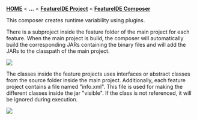 <!-- Breadcrumb -->
[**HOME**](https://github.com/tthuem/FeatureIDE/wiki) < **...**  < [**FeatureIDE Project**](https://github.com/tthuem/FeatureIDE/wiki/FeatureIDE-Project) < [**FeatureIDE Composer**](https://github.com/FeatureIDE/FeatureIDE/wiki/FeatureIDE-Composer)

<!-- Introduction -->
This composer creates runtime variability using plugins.

There is a subproject inside the feature folder of the main project for each feature. When the main project is build, the composer will automatically build the corresponding JARs containing the binary files and will add the JARs to the classpath of the main project.

<img src="https://github.com/tthuem/FeatureIDE/wiki/Assets/FeatureIDEProject/Framework.png">

The classes inside the feature projects uses interfaces or abstract classes from the source folder inside the main project. Additionally, each feature project contains a file named "info.xml". This file is used for making the different classes inside the jar "visible". If the class is not referenced, it will be ignored during execution.

<img src="https://github.com/tthuem/FeatureIDE/wiki/Assets/FeatureIDEProject/Framework_Subproject.png">